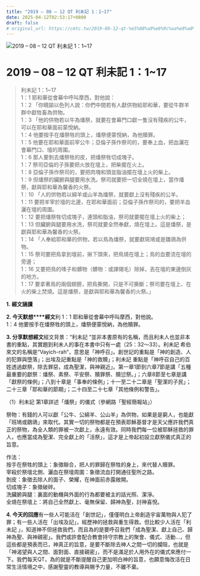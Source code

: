 ```yaml
---
title: "2019 – 08 – 12 QT 利未記 1：1~17"
date: 2025-04-12T02:53:17+0800
draft: false
# original_url: https://cmtc.tw/2019-08-12-qt-%e5%88%a9%e6%9c%aa%e8%a8%98-1%ef%bc%9a117
---
```


![2019 – 08 – 12 QT 利未記 1：1~17](/images/qt.jpg   "2019 – 08 – 12 QT 利未記 1：1~17")

# 2019 – 08 – 12 QT 利未記 1：1~17

> 利未記 1：1~17  
> 1：1 耶和華從會幕中呼叫摩西，對他說：  
> 1：2 「你曉諭以色列人說：你們中間若有人獻供物給耶和華，要從牛群羊群中獻牲畜為供物。  
> 1：3 「他的供物若以牛為燔祭，就要在會幕門口獻一隻沒有殘疾的公牛，可以在耶和華面前蒙悅納。  
> 1：4 他要按手在燔祭牲的頭上，燔祭便蒙悅納，為他贖罪。  
> 1：5 他要在耶和華面前宰公牛；亞倫子孫作祭司的，要奉上血，把血灑在會幕門口、壇的周圍。  
> 1：6 那人要剝去燔祭牲的皮，把燔祭牲切成塊子。  
> 1：7 祭司亞倫的子孫要把火放在壇上，把柴擺在火上。  
> 1：8 亞倫子孫作祭司的，要把肉塊和頭並脂油擺在壇上火的柴上。  
> 1：9 但燔祭的臟腑與腿要用水洗。祭司就要把一切全燒在壇上，當作燔祭，獻與耶和華為馨香的火祭。  
> 1：10 「人的供物若以綿羊或山羊為燔祭，就要獻上沒有殘疾的公羊。  
> 1：11 要把羊宰於壇的北邊，在耶和華面前；亞倫子孫作祭司的，要把羊血灑在壇的周圍。  
> 1：12 要把燔祭牲切成塊子，連頭和脂油，祭司就要擺在壇上火的柴上；  
> 1：13 但臟腑與腿要用水洗，祭司就要全然奉獻，燒在壇上。這是燔祭，是獻與耶和華為馨香的火祭。  
> 1：14 「人奉給耶和華的供物，若以鳥為燔祭，就要獻斑鳩或是雛鴿為供物。  
> 1：15 祭司要把鳥拿到壇前，揪下頭來，把鳥燒在壇上；鳥的血要流在壇的旁邊；  
> 1：16 又要把鳥的嗉子和髒物（髒物：或譯翎毛）除掉，丟在壇的東邊倒灰的地方。  
> 1：17 要拿著鳥的兩個翅膀，把鳥撕開，只是不可撕斷；祭司要在壇上、在火的柴上焚燒。這是燔祭，是獻與耶和華為馨香的火祭。」

**1.** **經文誦讀**

**2. 今天默想****經文**利 1：1 耶和華從會幕中呼叫摩西，對他說。  
1：4 他要按手在燔祭牲的頭上，燔祭便蒙悅納，為他贖罪。

**3. 分享默想經文**經文背景：“利未記 “並非本書原有的名稱，而且利未人也並非本書的重點，其實題到利未人的事在本書中只有一處（25：32～33）。利未記 希伯來文的名稱是“Vayich-rah“，意思是「神呼召」。創世記的重點是「神的創造、人的犯罪與墮落」；出埃及記重點是「神的救贖」；利未記 重點是「神呼召自己的百姓透過獻祭，除去罪惡，成為聖潔，與神親近」。第一章1節到六章7節是講「五種最重要的獻祭：燔祭、素祭、平安祭、贖罪祭、贖愆祭。」；六章8節至七章是講「獻祭的條例」；八到十章是「事奉的條例」；十一至二十二章是「聖潔的子民」；二十三章「耶和華的節期」；二十四至二十七章「其他條例和警告」。

（1）利未記 第1章詳述「燔祭」的儀式（參網路「聖經簡報站」）

祭物：有錢的人可以獻「公牛、公綿羊、公山羊」為供物，如果是是窮人，也能獻「班鳩或鶵鴿」來取代。其實一切的祭物都是在預表耶穌基督才是天父應許我們真正的祭物，為全人類的罪被一次獻上，永遠有效。同時我們每一位被耶穌拯救的罪人，也應當成為聖潔、完全獻上的「活祭」，這才是上帝起初設立獻祭儀式真正的旨意。

作法：  
按手在祭牲的頭上：象徵聯合，把人的罪歸在祭牲的身上，來代替人贖罪。  
宰殺於祭壇北側、灑血在祭壇周圍：象徵流血打開通往聖所之路。  
剝皮：象徵去除人的面子、榮耀，在神面前赤露敞開。  
切成塊子：象徵破碎。  
洗臟腑與腿：裏面的動機與外面的行為都要被主的話光照、潔淨。  
全燒在祭壇上：將自己全然獻上、毫無保留、歸神為聖，討神喜悅。

**4. 今天的回應**有一些人可能活在「創世記」，僅僅明白上帝創造宇宙萬物與人犯了罪；有一些人活在「出埃及記」，經歷神的拯救與重生得救。但比較少人活在「利未記 」，知道神不但拯救我們，而且為的是要呼召我們「成為聖潔、獻上自己、歸神為聖、與神親密」。我們或許會配合教會持守宗教上的聚會、儀式、活動…，但這些都是預表而已，神真正的旨意，是要不斷除去神人之間一切的攔阻，也就是「神渴望與人之間、面對面、直接親密」，而不是滿足於人用外在的儀式來應付一下。我們每天QT，為的就是不斷提醒自己更加明白神的旨意，也願意悔改活在日常生活情境之中，感謝聖靈的教導與賜予力量，不離不棄。